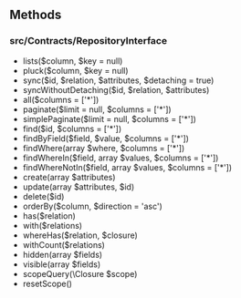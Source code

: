 ## Methods

### src/Contracts/RepositoryInterface
- lists($column, $key = null)
- pluck($column, $key = null)
- sync($id, $relation, $attributes, $detaching = true)
- syncWithoutDetaching($id, $relation, $attributes)
- all($columns = ['*'])
- paginate($limit = null, $columns = ['*'])
- simplePaginate($limit = null, $columns = ['*'])
- find($id, $columns = ['*'])
- findByField($field, $value, $columns = ['*'])
- findWhere(array $where, $columns = ['*'])
- findWhereIn($field, array $values, $columns = ['*'])
- findWhereNotIn($field, array $values, $columns = ['*'])
- create(array $attributes)
- update(array $attributes, $id)
- delete($id)
- orderBy($column, $direction = 'asc')
- has($relation)
- with($relations)
- whereHas($relation, $closure)
- withCount($relations)
- hidden(array $fields)
- visible(array $fields)
- scopeQuery(\Closure $scope)
- resetScope()
